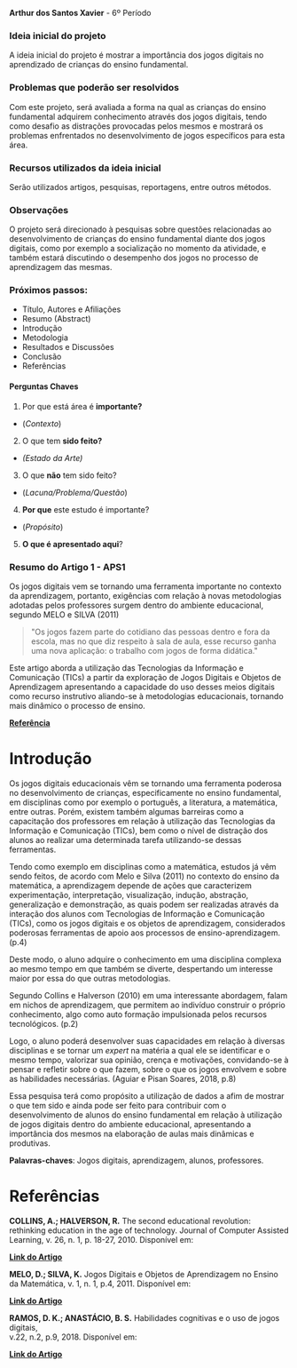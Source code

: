 **Arthur dos Santos Xavier** - 6º Período

### Ideia inicial do projeto

A ideia inicial do projeto é mostrar a importância dos jogos digitais no aprendizado de crianças do ensino fundamental.

### Problemas que poderão ser resolvidos

Com este projeto, será avaliada a forma na qual as crianças do ensino fundamental adquirem conhecimento através dos jogos digitais, tendo como desafio as distrações provocadas pelos mesmos e mostrará os problemas enfrentados no desenvolvimento de jogos específicos para esta área.

### Recursos utilizados da ideia inicial

Serão utilizados artigos, pesquisas, reportagens, entre outros métodos.

### Observações

O projeto será direcionado à pesquisas sobre questões relacionadas ao desenvolvimento de crianças do ensino fundamental diante dos jogos digitais, como por exemplo a socialização no momento da atividade, e também estará discutindo o desempenho dos jogos no processo de aprendizagem das mesmas.


### Próximos passos:
* Título, Autores e Afiliações
* Resumo (Abstract)
* Introdução
* Metodologia
* Resultados e Discussões
* Conclusão
* Referências

#### Perguntas Chaves ####

1. Por que está área é **importante?**
* (*Contexto*)
2. O que tem **sido feito?**
 * *(Estado da Arte)*
3. O que **não** tem sido feito?
* (*Lacuna/Problema/Questão*)
4. **Por que** este estudo é importante?
* (*Propósito*)
5. **O que é apresentado aqui**?


### Resumo do Artigo 1 - APS1

Os jogos digitais vem se tornando uma ferramenta importante no contexto da aprendizagem, portanto, exigências com relação à novas metodologias adotadas pelos professores surgem dentro do ambiente educacional, segundo MELO e SILVA (2011)

  >"Os jogos fazem parte do cotidiano das pessoas dentro e fora da escola, mas no que diz respeito à sala de aula, esse recurso ganha uma nova aplicação: o trabalho com jogos de forma didática."

Este artigo aborda a utilização das Tecnologias da Informação e Comunicação (TICs) a partir da exploração de Jogos Digitais e Objetos de Aprendizagem apresentando a capacidade do uso desses meios digitais como recurso instrutivo aliando-se à metodologias educacionais, tornando mais dinâmico o processo de ensino.


 [**Referência**](http://www.pucrs.br/ciencias/viali/tic_literatura/artigos/objetos/CC_Melo_e_Silva.pdf)
 
# **Introdução**

Os jogos digitais educacionais vêm se tornando uma ferramenta poderosa no desenvolvimento de crianças, especificamente no ensino fundamental, em disciplinas como por exemplo o português, a literatura, a matemática, entre outras. Porém, existem também algumas barreiras como a capacitação dos professores em relação à utilização das Tecnologias da Informação e Comunicação (TICs), bem como o nível de distração dos alunos ao realizar uma determinada tarefa utilizando-se dessas ferramentas.

Tendo como exemplo em disciplinas como a matemática, estudos já vêm sendo feitos, de acordo com Melo e Silva (2011) no contexto do ensino da matemática, a aprendizagem depende de ações que caracterizem experimentação, interpretação, visualização, indução, abstração, generalização e demonstração, as quais podem ser realizadas através da interação dos alunos com Tecnologias de Informação e Comunicação (TICs), como os jogos digitais e os objetos de aprendizagem, considerados poderosas ferramentas de apoio aos processos de ensino-aprendizagem. (p.4)

Deste modo, o aluno adquire o conhecimento em uma disciplina complexa ao mesmo tempo em que também se diverte, despertando um interesse maior por essa do que outras metodologias.

Segundo Collins e Halverson (2010) em uma interessante abordagem, falam em nichos de aprendizagem, que permitem ao indivíduo construir o próprio conhecimento, algo como auto formação impulsionada pelos recursos tecnológicos. (p.2) 

Logo, o aluno poderá desenvolver suas capacidades em relação à diversas disciplinas e se tornar um *expert* na matéria a qual ele se identificar e o mesmo tempo, valorizar sua opinião, crença e motivações, convidando-se à pensar e refletir sobre o que fazem, sobre o que os jogos envolvem e sobre as habilidades necessárias. (Aguiar e Pisan Soares, 2018, p.8)

 Essa pesquisa terá como propósito a utilização de dados a afim de mostrar o que tem sido e ainda pode ser feito para contribuir com o desenvolvimento de alunos do ensino fundamental em relação à utilização de jogos digitais dentro do ambiente educacional, apresentando a importância dos mesmos na elaboração de aulas mais dinâmicas e produtivas. 

**Palavras-chaves**: Jogos digitais, aprendizagem, alunos, professores.


# **Referências**

**COLLINS, A.; HALVERSON, R.** The second educational revolution: rethinking education in the age of technology. Journal of Computer Assisted Learning, v. 26, n. 1, p. 18-27, 2010. Disponível em:

[**Link do Artigo**](https://www.academia.edu/1031570/The_Second_Educational_Revolution_Rethinking_Education_in_the_Age_of_Technology?auto=download>)

**MELO, D.; SILVA, K.** Jogos Digitais e Objetos de Aprendizagem no Ensino da Matemática, v. 1, n. 1, p.4, 2011. Disponível em:

 [**Link do Artigo**](http://www.pucrs.br/ciencias/viali/tic_literatura/artigos/objetos/CC_Melo_e_Silva.pdf)

**RAMOS, D. K.; ANASTÁCIO, B. S.** Habilidades cognitivas e o uso de 
 jogos digitais,   
v.22, n.2, p.9, 2018. Disponível em:

[**Link do Artigo**](http://revistas.unisinos.br/index.php/educacao/article/download/edu.2018.222.11/60746214)

